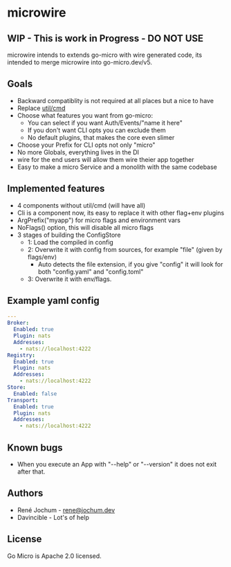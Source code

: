 # microwire

## WIP - This is work in Progress - DO NOT USE

microwire intends to extends go-micro with wire generated code, its intended to merge microwire into go-micro.dev/v5.

## Goals

- Backward compatiblity is not required at all places but a nice to have
- Replace [util/cmd](https://github.com/go-micro/go-micro/tree/master/util/cmd)
- Choose what features you want from go-micro:
  - You can select if you want Auth/Events/"name it here"
  - If you don't want CLI opts you can exclude them
  - No default plugins, that makes the core even slimer
- Choose your Prefix for CLI opts not only "micro"
- No more Globals, everything lives in the DI
- wire for the end users will allow them wire theier app together
- Easy to make a micro Service and a monolith with the same codebase

## Implemented features

- 4 components without util/cmd (will have all)
- Cli is a component now, its easy to replace it with other flag+env plugins
- ArgPrefix("myapp") for micro flags and environment vars
- NoFlags() option, this will disable all micro flags
- 3 stages of building the ConfigStore
  - 1: Load the compiled in config
  - 2: Overwrite it with config from sources, for example "file" (given by flags/env)
    - Auto detects the file extension, if you give "config" it will look for both "config.yaml" and "config.toml"
  - 3: Overwrite it with env/flags.

## Example yaml config

```yaml
---
Broker:
  Enabled: true
  Plugin: nats
  Addresses:
    - nats://localhost:4222
Registry:
  Enabled: true
  Plugin: nats
  Addresses:
    - nats://localhost:4222
Store:
  Enabled: false
Transport:
  Enabled: true
  Plugin: nats
  Addresses:
    - nats://localhost:4222
```

## Known bugs

- When you execute an App with "--help" or "--version" it does not exit after that.

## Authors

- René Jochum - rene@jochum.dev
- Davincible - Lot's of help

## License

Go Micro is Apache 2.0 licensed.
